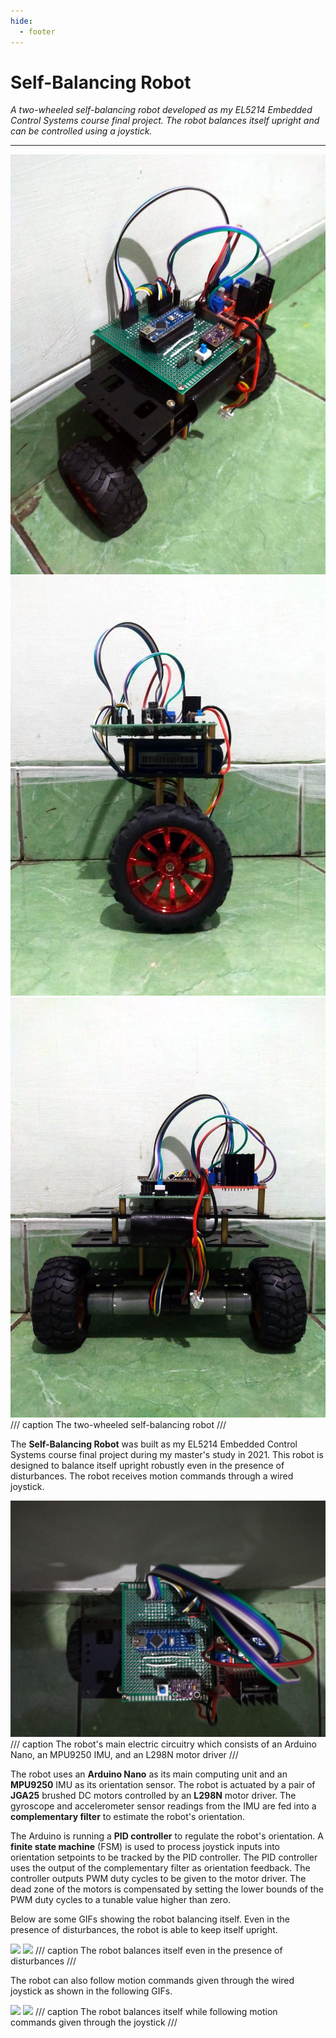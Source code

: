 ```yaml
---
hide:
  - footer
---
```


# Self-Balancing Robot

*A two-wheeled self-balancing robot developed as my EL5214 Embedded Control Systems course final project. The robot balances itself upright and can be controlled using a joystick.*

---

![](../resources/projects/balancing/balancing_iso.png)
![](../resources/projects/balancing/balancing_side.png)
![](../resources/projects/balancing/balancing_front.png)
/// caption
The two-wheeled self-balancing robot
///

The **Self-Balancing Robot** was built as my EL5214 Embedded Control Systems course final project during my master's study in 2021. This robot is designed to balance itself upright robustly even in the presence of disturbances. The robot receives motion commands through a wired joystick.

![](../resources/projects/balancing/balancing_top.png)
/// caption
The robot's main electric circuitry which consists of an Arduino Nano, an MPU9250 IMU, and an L298N motor driver
///

The robot uses an **Arduino Nano** as its main computing unit and an **MPU9250** IMU as its orientation sensor. The robot is actuated by a pair of **JGA25** brushed DC motors controlled by an **L298N** motor driver. The gyroscope and accelerometer sensor readings from the IMU are fed into a **complementary filter** to estimate the robot's orientation. 

The Arduino is running a **PID controller** to regulate the robot's orientation. A **finite state machine** (FSM) is used to process joystick inputs into orientation setpoints to be tracked by the PID controller. The PID controller uses the output of the complementary filter as orientation feedback. The controller outputs PWM duty cycles to be given to the motor driver. The dead zone of the motors is compensated by setting the lower bounds of the PWM duty cycles to a tunable value higher than zero.

Below are some GIFs showing the robot balancing itself. Even in the presence of disturbances, the robot is able to keep itself upright.

![](../resources/projects/balancing/balancing_regulation.gif)
![](../resources/projects/balancing/balancing_disturbance.gif)
/// caption
The robot balances itself even in the presence of disturbances
///

The robot can also follow motion commands given through the wired joystick as shown in the following GIFs.

![](../resources/projects/balancing/balancing_move.gif)
![](../resources/projects/balancing/balancing_move2.gif)
/// caption
The robot balances itself while following motion commands given through the joystick
///